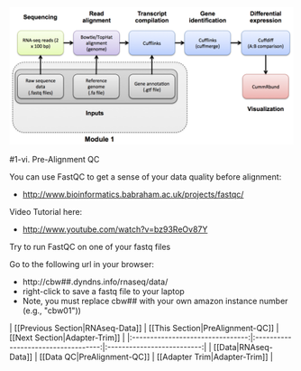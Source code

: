 ![RNA-seq Flowchart - Module 2](Images/RNA-seq_Flowchart2.png)

#1-vi. Pre-Alignment QC

You can use FastQC to get a sense of your data quality before alignment:
* http://www.bioinformatics.babraham.ac.uk/projects/fastqc/

Video Tutorial here: 
* http://www.youtube.com/watch?v=bz93ReOv87Y

Try to run FastQC on one of your fastq files

Go to the following url in your browser:
* http://cbw##.dyndns.info/rnaseq/data/
* right-click to save a fastq file to your laptop
* Note, you must replace cbw## with your own amazon instance number (e.g., "cbw01"))

| [[Previous Section|RNAseq-Data]] | [[This Section|PreAlignment-QC]]    | [[Next Section|Adapter-Trim]] |
|:--------------------------------:|:-----------------------------------:|:--------------------------:|
| [[Data|RNAseq-Data]]             | [[Data QC|PreAlignment-QC]]         | [[Adapter Trim|Adapter-Trim]]    |
